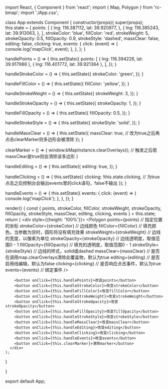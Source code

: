 import React, { Component } from 'react';
import { Map, Polygon } from 'rc-bmap';
import './App.css';

class App extends Component {
  constructor(props){
    super(props);
    this.state = {
      points: [
        {
          lng: 116.387112,
          lat: 39.920977,
        }, {
          lng: 116.385243,
          lat: 39.913063,
        },
      ],
      strokeColor: 'blue',
      fillColor: 'red',
      strokeWeight: 5,
      strokeOpacity: 0.5,
      fillOpacity: 0.9,
      strokeStyle: 'dashed',
      massClear: false,
      editing: false,
      clicking: true,
      events: {
        click: (event) => {
          console.log('mapClick', event);
        },
      },
    };
  }

  handlePoints = () => {
    this.setState({
      points: [
        {
          lng: 116.394226,
          lat: 39.917988
        }, {
          lng: 116.401772,
          lat: 39.921364
        },
      ],
    });
  }

  handleStrokeColor = () => {
    this.setState({
      strokeColor: 'green',
    });
  }

  handleFillColor = () => {
    this.setState({
      fillColor: 'yellow',
    });
  }

  handleStrokeWeight = () => {
    this.setState({
      strokeWeight: 3,
    });
  }

  handleStrokeOpacity = () => {
    this.setState({
      strokeOpacity: 1,
    });
  }

  handleFillOpacity = () => {
    this.setState({
      fillOpacity: 0.5,
    });
  }

  handleStrokeStyle = () => {
    this.setState({
      strokeStyle: 'solid',
    });
  }

  handleMassClear = () => {
    this.setState({
      massClear: true, // 改为true之后再点击clearMarker则多边形会被清除
    });
  }

  clearMarker = () => {
    window.bMapInstance.clearOverlays(); // 触发之后若massClear是true则会清除该多边形
  }

  handleEditing = () => {
    this.setState({
      editing: true,
    });
  }

  handleClicking = () => {
    this.setState({
      clicking: !this.state.clicking, // 为true点击之后控制台会输出events里的click语句，false不输出
    });
  }

  handleEvents = () => {
    this.setState({
      events: {
        click: (event) => {
          console.log('mapClick');
        },
      },
    });
  }

  render() {
    const { points, strokeColor, fillColor, strokeWeight, strokeOpacity, fillOpacity, strokeStyle, massClear, editing, clicking, events } = this.state;
    return (
      <div style={{height: '100%'}}>
        <Map ak="WAeVpuoSBH4NswS30GNbCRrlsmdGB5Gv">
          <Polygon
            points={points} // 指定位置的坐标
            strokeColor={strokeColor} // 边线颜色
            fillColor={fillColor} // 填充颜色。当参数为空时，圆形将没有填充效果
            strokeWeight={strokeWeight} // 边线的宽度，以像素为单位
            strokeOpacity={strokeOpacity} // 边线透明度，取值范围0 - 1
            fillOpacity={fillOpacity} // 填充的透明度，取值范围0 - 1
            strokeStyle={strokeStyle} // 边线的样式，solid或dashed
            massClear={massClear} // 是否在调用map.clearOverlays清除此覆盖物，默认为true
            editing={editing} // 是否启用线编辑，默认为false
            clicking={clicking} // 是否响应点击事件，默认为true
            events={events} // 绑定事件
          />
        </Map>

        <button onClick={this.handlePoints}>改变points</button>
        <button onClick={this.handleStrokeColor}>改变strokeColor</button>
        <button onClick={this.handleFillColor}>改变fillColor</button>
        <button onClick={this.handleStrokeWeight}>改变strokeWeight</button>
        <button onClick={this.handleStrokeOpacity}>改变strokeOpacity</button>
        <button onClick={this.handleFillOpacity}>改变fillOpacity</button>
        <button onClick={this.handleStrokeStyle}>改变strokeStyle</button>
        <button onClick={this.handleMassClear}>改变massClear</button>
        <button onClick={this.handleEditing}>改变editing</button>
        <button onClick={this.handleClicking}>改变clicking</button>
        <button onClick={this.handleEvents}>改变events</button>
        <button onClick={this.clearMarker}>清除marker</button>
      </div>
    );
  }

}

export default App;